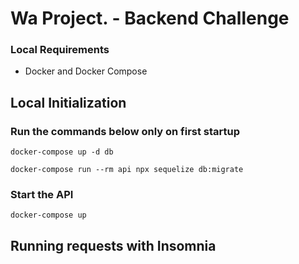 # Wa Project. - Backend Challenge

### Local Requirements

- Docker and Docker Compose

## **Local Initialization**

### Run the commands below only on first startup
```
docker-compose up -d db

docker-compose run --rm api npx sequelize db:migrate
```

### Start the API

```
docker-compose up
```

## **Running requests with Insomnia**